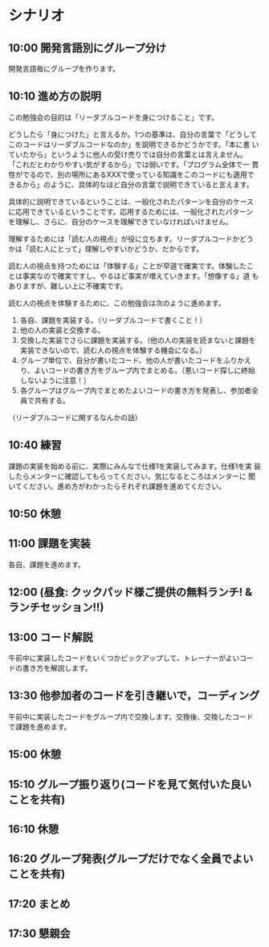 # シナリオ

## 10:00 開発言語別にグループ分け

開発言語毎にグループを作ります。

## 10:10 進め方の説明

この勉強会の目的は「リーダブルコードを身につけること」です。

どうしたら「身につけた」と言えるか。1つの基準は、自分の言葉で「どうして
このコードはリーダブルコードなのか」を説明できるかどうかです。「本に書
いていたから」というように他人の受け売りでは自分の言葉とは言えません。
「これだとわかりやすい気がするから」では弱いです。「プログラム全体で一
貫性がでるので、別の場所にあるXXXで使っている知識をこのコードにも適用で
きるから」のように、具体的なほど自分の言葉で説明できていると言えます。

具体的に説明できているということは、一般化されたパターンを自分のケース
に応用できているということです。応用するためには、一般化されたパターン
を理解し、さらに、自分のケースを理解できていなければいけません。

理解するためには「読む人の視点」が役に立ちます。リーダブルコードかどう
かは「読む人にとって」理解しやすいかどうか、だからです。

読む人の視点を持つためには「体験する」ことが早道で確実です。体験したこ
とは事実なので確実ですし、やるほど事実が増えていきます。「想像する」道
もありますが、難しい上に不確実です。

読む人の視点を体験するために、この勉強会は次のように進めます。

  1. 各自、課題を実装する。（リーダブルコードで書くこと！）
  2. 他の人の実装と交換する。
  3. 交換した実装でさらに課題を実装する。（他の人の実装を読まないと課題を実装できないので、読む人の視点を体験する機会になる。）
  4. グループ単位で、自分が書いたコード、他の人が書いたコードをふりかえり、よいコードの書き方をグループ内でまとめる。（悪いコード探しに終始しないように注意！）
  5. 各グループはグループ内でまとめたよいコードの書き方を発表し、参加者全員で共有する。

（リーダブルコードに関するなんかの話）

## 10:40 練習

課題の実装を始める前に、実際にみんなで仕様1を実装してみます。仕様1を実
装したらメンターに確認してもらってください。気になるところはメンターに
聞いてください。進め方がわかったらそれぞれ課題を進めてください。

## 10:50 休憩

## 11:00 課題を実装

各自、課題を進めます。

## 12:00 (昼食: クックパッド様ご提供の無料ランチ! &ランチセッション!!)

## 13:00 コード解説

午前中に実装したコードをいくつかピックアップして、トレーナーがよいコー
ドの書き方を解説します。

## 13:30 他参加者のコードを引き継いで，コーディング

午前中に実装したコードをグループ内で交換します。交換後、交換したコード
で課題を進めます。

## 15:00 休憩

## 15:10 グループ振り返り(コードを見て気付いた良いことを共有)

## 16:10 休憩

## 16:20 グループ発表(グループだけでなく全員でよいことを共有)

## 17:20 まとめ

## 17:30 懇親会
